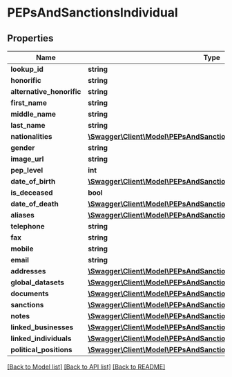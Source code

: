 # PEPsAndSanctionsIndividual

## Properties
Name | Type | Description | Notes
------------ | ------------- | ------------- | -------------
**lookup_id** | **string** |  | 
**honorific** | **string** |  | 
**alternative_honorific** | **string** |  | 
**first_name** | **string** |  | 
**middle_name** | **string** |  | 
**last_name** | **string** |  | 
**nationalities** | [**\Swagger\Client\Model\PEPsAndSanctionsNationality[]**](PEPsAndSanctionsNationality.md) |  | 
**gender** | **string** |  | 
**image_url** | **string** |  | 
**pep_level** | **int** |  | 
**date_of_birth** | [**\Swagger\Client\Model\PEPsAndSanctionsDate**](PEPsAndSanctionsDate.md) |  | 
**is_deceased** | **bool** |  | 
**date_of_death** | [**\Swagger\Client\Model\PEPsAndSanctionsDate**](PEPsAndSanctionsDate.md) |  | 
**aliases** | [**\Swagger\Client\Model\PEPsAndSanctionsIndividualAliases[]**](PEPsAndSanctionsIndividualAliases.md) |  | 
**telephone** | **string** |  | 
**fax** | **string** |  | 
**mobile** | **string** |  | 
**email** | **string** |  | 
**addresses** | [**\Swagger\Client\Model\PEPsAndSanctionsAddress[]**](PEPsAndSanctionsAddress.md) |  | 
**global_datasets** | [**\Swagger\Client\Model\PEPsAndSanctionsDatasetSummary**](PEPsAndSanctionsDatasetSummary.md) |  | 
**documents** | [**\Swagger\Client\Model\PEPsAndSanctionsDocument[]**](PEPsAndSanctionsDocument.md) |  | 
**sanctions** | [**\Swagger\Client\Model\PEPsAndSanctionsSanction[]**](PEPsAndSanctionsSanction.md) |  | 
**notes** | [**\Swagger\Client\Model\PEPsAndSanctionsNote[]**](PEPsAndSanctionsNote.md) |  | 
**linked_businesses** | [**\Swagger\Client\Model\PEPsAndSanctionsBusinessLinkedToIndividual[]**](PEPsAndSanctionsBusinessLinkedToIndividual.md) |  | 
**linked_individuals** | [**\Swagger\Client\Model\PEPsAndSanctionsIndividualLinkedToIndividual[]**](PEPsAndSanctionsIndividualLinkedToIndividual.md) |  | 
**political_positions** | [**\Swagger\Client\Model\PEPsAndSanctionsPoliticalPosition[]**](PEPsAndSanctionsPoliticalPosition.md) |  | 

[[Back to Model list]](../README.md#documentation-for-models) [[Back to API list]](../README.md#documentation-for-api-endpoints) [[Back to README]](../README.md)


